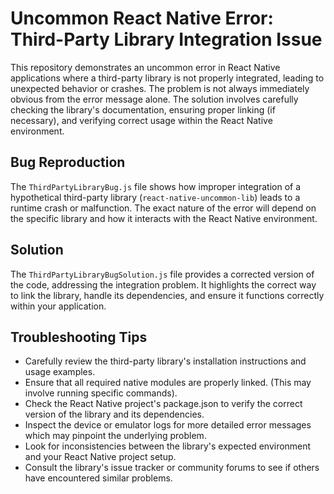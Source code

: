 # Uncommon React Native Error: Third-Party Library Integration Issue

This repository demonstrates an uncommon error in React Native applications where a third-party library is not properly integrated, leading to unexpected behavior or crashes.  The problem is not always immediately obvious from the error message alone.  The solution involves carefully checking the library's documentation, ensuring proper linking (if necessary), and verifying correct usage within the React Native environment.

## Bug Reproduction

The `ThirdPartyLibraryBug.js` file shows how improper integration of a hypothetical third-party library (`react-native-uncommon-lib`) leads to a runtime crash or malfunction. The exact nature of the error will depend on the specific library and how it interacts with the React Native environment.

## Solution

The `ThirdPartyLibraryBugSolution.js` file provides a corrected version of the code, addressing the integration problem. It highlights the correct way to link the library, handle its dependencies, and ensure it functions correctly within your application.

## Troubleshooting Tips

* Carefully review the third-party library's installation instructions and usage examples.
* Ensure that all required native modules are properly linked. (This may involve running specific commands).
* Check the React Native project's package.json to verify the correct version of the library and its dependencies.
* Inspect the device or emulator logs for more detailed error messages which may pinpoint the underlying problem.
* Look for inconsistencies between the library's expected environment and your React Native project setup.
* Consult the library's issue tracker or community forums to see if others have encountered similar problems.